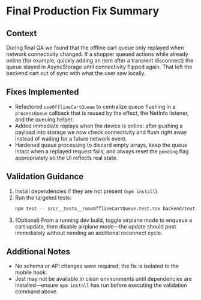 # Final Production Fix Summary

## Context

During final QA we found that the offline cart queue only replayed when network
connectivity changed. If a shopper queued actions while already online (for
example, quickly adding an item after a transient disconnect) the queue stayed in
AsyncStorage until connectivity flipped again. That left the backend cart out of
sync with what the user saw locally.

## Fixes Implemented

- Refactored `useOfflineCartQueue` to centralize queue flushing in a
  `processQueue` callback that is reused by the effect, the NetInfo listener, and
  the queuing helper.  
- Added immediate replays when the device is online: after pushing a payload into
  storage we now check connectivity and flush right away instead of waiting for a
  future network event.  
- Hardened queue processing to discard empty arrays, keep the queue intact when a
  replayed request fails, and always reset the `pending` flag appropriately so the
  UI reflects real state.

## Validation Guidance

1. Install dependencies if they are not present (`npm install`).
2. Run the targeted tests:
   ```bash
   npm test -- src/__tests__/useOfflineCartQueue.test.tsx backend/tests/cart.update.test.ts
   ```
3. (Optional) From a running dev build, toggle airplane mode to enqueue a cart
   update, then disable airplane mode—the update should post immediately without
   needing an additional reconnect cycle.

## Additional Notes

- No schema or API changes were required; the fix is isolated to the mobile hook.
- Jest may not be available in clean environments until dependencies are
  installed—ensure `npm install` has run before executing the validation command
  above.
